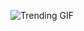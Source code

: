 ![Trending GIF](https://media4.giphy.com/media/v1.Y2lkPThiYjIxNzcyaW14bjNyM25lcW1nbGNqOW16dXY0bXJtZGk0a2w3cmsxZ3drYmMwdSZlcD12MV9naWZzX3NlYXJjaCZjdD1n/xUPGcEliCc7bETyfO8/giphy.gif)
